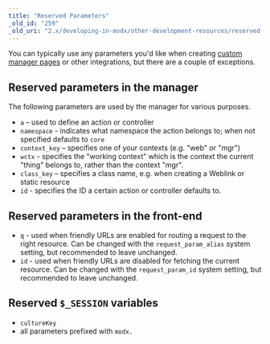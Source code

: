 ```yaml
---
title: "Reserved Parameters"
_old_id: "259"
_old_uri: "2.x/developing-in-modx/other-development-resources/reserved-parameters"
---
```


You can typically use any parameters you'd like when creating [custom manager pages](extending-modx/custom-manager-pages "Custom Manager Pages") or other integrations, but there are a couple of exceptions. 

## Reserved parameters in the manager

The following parameters are used by the manager for various purposes. 

- `a` – used to define an action or controller
- `namespace` - indicates what namespace the action belongs to; when not specified defaults to `core`
- `context_key` – specifies one of your contexts (e.g. "web" or "mgr")
- `wctx` - specifies the "working context" which is the context the current "thing" belongs to, rather than the context "mgr". 
- `class_key` – specifies a class name, e.g. when creating a Weblink or static resource
- `id` - specifies the ID a certain action or controller defaults to.

## Reserved parameters in the front-end

- `q` - used when friendly URLs are enabled for routing a request to the right resource. Can be changed with the `request_param_alias` system setting, but recommended to leave unchanged.
- `id` - used when friendly URLs are disabled for fetching the current resource. Can be changed with the `request_param_id` system setting, but recommended to leave unchanged.

## Reserved `$_SESSION` variables

- `cultureKey`
- all parameters prefixed with `modx.`
